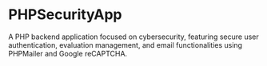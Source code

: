 # PHPSecurityApp
A PHP backend application focused on cybersecurity, featuring secure user authentication, evaluation management, and email functionalities using PHPMailer and Google reCAPTCHA.

